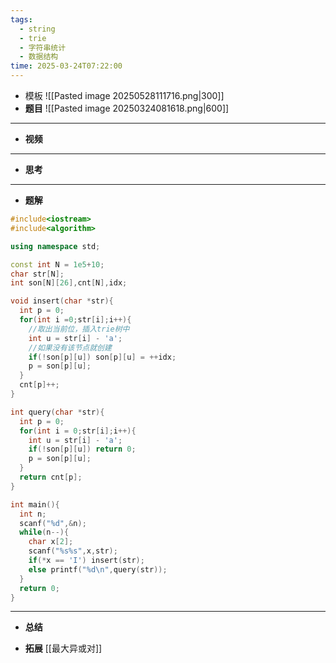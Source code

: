 ```yaml
---
tags:
  - string
  - trie
  - 字符串统计
  - 数据结构
time: 2025-03-24T07:22:00
---
```

- 模板
	![[Pasted image 20250528111716.png|300]]
- **题目**
	![[Pasted image 20250324081618.png|600]]
---
- **视频**
	
---
- **思考**
	
---
- **题解**
```cpp
#include<iostream>
#include<algorithm>

using namespace std;

const int N = 1e5+10;
char str[N];
int son[N][26],cnt[N],idx;

void insert(char *str){
  int p = 0;
  for(int i =0;str[i];i++){
    //取出当前位，插入trie树中
    int u = str[i] - 'a';
    //如果没有该节点就创建
    if(!son[p][u]) son[p][u] = ++idx;
    p = son[p][u];  
  }
  cnt[p]++;
}

int query(char *str){
  int p = 0;
  for(int i = 0;str[i];i++){
    int u = str[i] - 'a';
    if(!son[p][u]) return 0;
    p = son[p][u];
  }
  return cnt[p];
}

int main(){
  int n;
  scanf("%d",&n);
  while(n--){
    char x[2];
    scanf("%s%s",x,str);
    if(*x == 'I') insert(str);
    else printf("%d\n",query(str));
  }
  return 0;
}
```
---
- **总结**
	
- **拓展**
	[[最大异或对]]
	